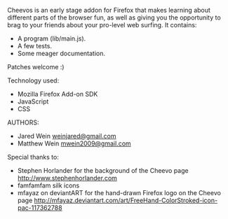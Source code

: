 Cheevos is an early stage addon for Firefox that makes learning about different parts of the browser fun, as well as giving you the opportunity to brag to your friends about your pro-level web surfing. It contains:

* A program (lib/main.js).
* A few tests.
* Some meager documentation.

Patches welcome :)

Technology used:

* Mozilla Firefox Add-on SDK
* JavaScript
* CSS

AUTHORS:

* Jared Wein <weinjared@gmail.com>
* Matthew Wein <mwein2009@gmail.com>

Special thanks to:

* Stephen Horlander for the background of the Cheevo page <http://www.stephenhorlander.com>
* famfamfam silk icons
* mfayaz on deviantART for the hand-drawn Firefox logo on the Cheevo page <http://mfayaz.deviantart.com/art/FreeHand-ColorStroked-icon-pac-117362788>
